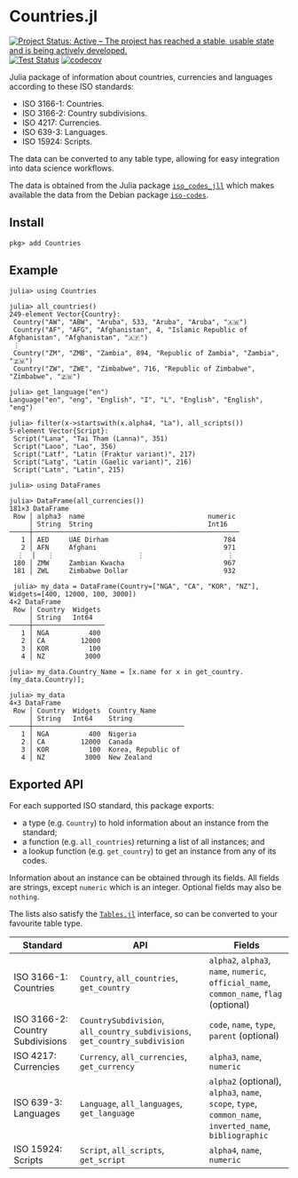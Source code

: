 # Countries.jl

[![Project Status: Active – The project has reached a stable, usable state and is being actively developed.](https://www.repostatus.org/badges/latest/active.svg)](https://www.repostatus.org/#active)
[![Test Status](https://github.com/cjdoris/Countries.jl/workflows/Tests/badge.svg)](https://github.com/cjdoris/Countries.jl/actions?query=workflow%3ATests)
[![codecov](https://codecov.io/gh/cjdoris/Countries.jl/branch/main/graph/badge.svg?token=AECCWGKRVJ)](https://codecov.io/gh/cjdoris/Countries.jl)

Julia package of information about countries, currencies and languages according to these
ISO standards:
- ISO 3166-1: Countries.
- ISO 3166-2: Country subdivisions.
- ISO 4217: Currencies.
- ISO 639-3: Languages.
- ISO 15924: Scripts.

The data can be converted to any table type, allowing for easy integration into data
science workflows.

The data is obtained from the Julia package
[`iso_codes_jll`](https://github.com/JuliaBinaryWrappers/iso_codes_jll.jl)
which makes available the data from the Debian package
[`iso-codes`](https://packages.debian.org/sid/iso-codes).

## Install

```
pkg> add Countries
```

## Example

```julia-repl
julia> using Countries

julia> all_countries()
249-element Vector{Country}:
 Country("AW", "ABW", "Aruba", 533, "Aruba", "Aruba", "🇦🇼")
 Country("AF", "AFG", "Afghanistan", 4, "Islamic Republic of Afghanistan", "Afghanistan", "🇦🇫")
 ⋮
 Country("ZM", "ZMB", "Zambia", 894, "Republic of Zambia", "Zambia", "🇿🇲")
 Country("ZW", "ZWE", "Zimbabwe", 716, "Republic of Zimbabwe", "Zimbabwe", "🇿🇼")

julia> get_language("en")
Language("en", "eng", "English", "I", "L", "English", "English", "eng")

julia> filter(x->startswith(x.alpha4, "La"), all_scripts())
5-element Vector{Script}:
 Script("Lana", "Tai Tham (Lanna)", 351)
 Script("Laoo", "Lao", 356)
 Script("Latf", "Latin (Fraktur variant)", 217)
 Script("Latg", "Latin (Gaelic variant)", 216)
 Script("Latn", "Latin", 215)

julia> using DataFrames

julia> DataFrame(all_currencies())
181×3 DataFrame
 Row │ alpha3  name                               numeric
     │ String  String                             Int16
─────┼────────────────────────────────────────────────────
   1 │ AED     UAE Dirham                             784
   2 │ AFN     Afghani                                971
  ⋮  │   ⋮                     ⋮                     ⋮
 180 │ ZMW     Zambian Kwacha                         967
 181 │ ZWL     Zimbabwe Dollar                        932
 
 julia> my_data = DataFrame(Country=["NGA", "CA", "KOR", "NZ"], Widgets=[400, 12000, 100, 3000])
4×2 DataFrame
 Row │ Country  Widgets
     │ String   Int64
─────┼──────────────────
   1 │ NGA          400
   2 │ CA         12000
   3 │ KOR          100
   4 │ NZ          3000

julia> my_data.Country_Name = [x.name for x in get_country.(my_data.Country)];

julia> my_data
4×3 DataFrame
 Row │ Country  Widgets  Country_Name
     │ String   Int64    String
─────┼──────────────────────────────────────
   1 │ NGA          400  Nigeria
   2 │ CA         12000  Canada
   3 │ KOR          100  Korea, Republic of
   4 │ NZ          3000  New Zealand
```

## Exported API

For each supported ISO standard, this package exports:
- a type (e.g. `Country`) to hold information about an instance from the standard;
- a function (e.g. `all_countries`) returning a list of all instances; and
- a lookup function (e.g. `get_country`) to get an instance from any of its codes.

Information about an instance can be obtained through its fields. All fields are strings,
except `numeric` which is an integer. Optional fields may also be `nothing`.

The lists also satisfy the
[`Tables.jl`](https://github.com/JuliaData/Tables.jl)
interface, so can be converted to your favourite table type.

| Standard | API | Fields |
| -------- | --- | ------ |
| ISO 3166-1: Countries | `Country`, `all_countries`, `get_country` | `alpha2`, `alpha3`, `name`, `numeric`, `official_name`, `common_name`, `flag` (optional) |
| ISO 3166-2: Country Subdivisions | `CountrySubdivision`, `all_country_subdivisions`, `get_country_subdivision` | `code`, `name`, `type`, `parent` (optional) |
| ISO 4217: Currencies | `Currency`, `all_currencies`, `get_currency` | `alpha3`, `name`, `numeric` |
| ISO 639-3: Languages | `Language`, `all_languages`, `get_language` | `alpha2` (optional), `alpha3`, `name`, `scope`, `type`, `common_name`, `inverted_name`, `bibliographic` |
| ISO 15924: Scripts | `Script`, `all_scripts`, `get_script` | `alpha4`, `name`, `numeric` |

